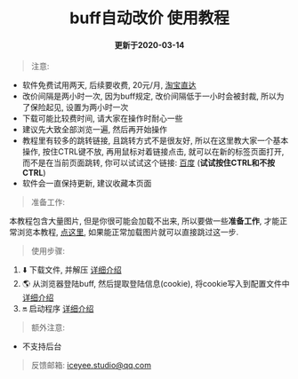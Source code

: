 <h1 align="center">buff自动改价 使用教程</h2>
<h4 align="center">更新于2020-03-14</h2>

> 注意:
- 软件免费试用两天, 后续要收费, 20元/月, [淘宝直达](https://item.taobao.com/item.htm?id=614048199348)
- 改价间隔是两小时一次, 因为buff规定, 改价间隔低于一小时会被封裁, 所以为了保险起见, 设置为两小时一次
- 下载可能比较费时间, 请大家在操作时耐心一些
- 建议先大致全部浏览一遍, 然后再开始操作
- 教程里有较多的跳转链接, 且跳转方式不是很友好, 所以在这里教大家一个基本操作, 按住CTRL键不放, 再用鼠标对着链接点击, 就可以在新的标签页面打开, 而不是在当前页面跳转, 你可以试试这个链接: [百度](https://www.baidu.com/) (**试试按住CTRL和不按CTRL**)
- 软件会一直保持更新, 建议收藏本页面

> 准备工作:

本教程包含大量图片, 但是你很可能会加载不出来, 所以要做一些**准备工作**, 才能正常浏览本教程, [点这里](./prepare.md), 如果能正常加载图片就可以直接跳过这一步.

> 使用步骤:
1. :arrow_down: 下载文件, 并解压 [详细介绍](./download.md)
2. :earth_americas: 从浏览器登陆buff, 然后提取登陆信息(cookie), 将cookie写入到配置文件中 [详细介绍](./buff.md)
3. :on: 启动程序 [详细介绍](./last.md)

> 额外注意:
- 不支持后台

> 反馈邮箱: iceyee.studio@qq.com
